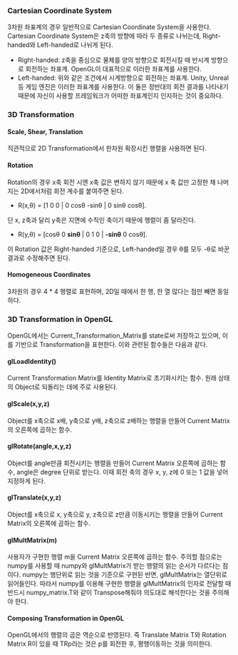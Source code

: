 ### Cartesian Coordinate System
3차원 좌표계의 경우 일반적으로 Cartesian Coordinate System을 사용한다. <br>
Cartesian Coordinate System은 z축의 방향에 따라 두 종류로 나뉘는데, Right-handed와 Left-handed로 나뉘게 된다.
*  Right-handed: z축을 중심으로 물체를 양의 방향으로 회전시킬 때 반시계 방향으로 회전하는 좌표계. OpenGL이 대표적으로 이러한 좌표계를 사용한다. 
*  Left-handed: 위와 같은 조건에서 시계방향으로 회전하는 좌표계. Unity, Unreal 등 게임 엔진은 이러한 좌표계를 사용한다. 이 둘은 정반대의 회전 결과를 나타내기 때문에 자신이 사용할 프레임워크가 어떠한 좌표계인지 인지하는 것이 중요하다. 

### 3D Transformation
#### Scale, Shear, Translation
직관적으로 2D Transformation에서 한차원 확장시킨 행렬을 사용하면 된다. 
#### Rotation
Rotation의 경우 x축 회전 시엔 x축 값은 변하지 않기 때문에 x 축 값만 고정한 채 나머지는 2D에서처럼 회전 계수를 붙여주면 된다.
*  R(x,θ) = [1 0 0 | 0 cosθ -sinθ | 0 sinθ cosθ].

단 x, z축과 달리 y축은 지면에 수직인 축이기 때문에 행렬이 좀 달라진다.
*  R(y,θ) = [cosθ 0 **sinθ** | 0 1 0 | **-sinθ** 0 cosθ].

이 Rotation 값은 Right-handed 기준으로, Left-handed일 경우 θ를 모두 -θ로 바꾼 결과로 수정해주면 된다.
#### Homogeneous Coordinates
3차원의 경우 4 * 4 행렬로 표현하며, 2D일 때에서 한 행, 한 열 많다는 점만 빼면 동일하다.

### 3D Transformation in OpenGL
OpenGL에서는 Current_Transformation_Matrix를 state로써 저장하고 있으며, 이를 기반으로 Transformation을 표현한다. 이와 관련된 함수들은 다음과 같다.<br>
#### glLoadIdentity()
Current Transformation Matrix를 Identity Matrix로 초기화시키는 함수. 원래 상태의 Object로 되돌리는 데에 주로 사용된다.
#### glScale(x,y,z)
Object를 x축으로 x배, y축으로 y배, z축으로 z배하는 행렬을 만들어 Current Matrix의 오른쪽에 곱하는 함수.
#### glRotate(angle,x,y,z)
Object를 angle만큼 회전시키는 행렬을 만들어 Current Matrix 오른쪽에 곱하는 함수, angle은 degree 단위로 받는다. 이때 회전 축의 경우 x, y, z에 0 또는 1 값을 넣어 지정하게 된다.
#### glTranslate(x,y,z)
Object를 x축으로 x, y축으로 y, z축으로 z만큼 이동시키는 행렬을 만들어 Current Matrix의 오른쪽에 곱하는 함수.
#### glMultMatrix(m)
사용자가 구현한 행렬 m을 Current Matrix 오른쪽에 곱하는 함수. 주의할 점으로는 numpy를 사용할 때 numpy와 glMultMatrix가 받는 행렬의 읽는 순서가 다르다는 점이다. numpy는 행단위로 읽는 것을 기준으로 구현된 반면, glMultMatrix는 열단위로 읽어들인다. 따라서 numpy를 이용해 구현한 행렬을 glMultMatrix의 인자로 전달할 때 반드시 numpy_matrix.T와 같이 Transpose해줘야 의도대로 해석한다는 것을 주의해야 한다.
#### Composing Transformation in OpenGL
OpenGL에서의 행렬의 곱은 역순으로 반영된다. 즉 Translate Matrix T와 Rotation Matrix R이 있을 때 TRp라는 것은 p를 회전한 후, 평행이동하는 것을 의미한다. 
